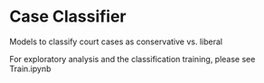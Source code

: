 # Case Classifier

Models to classify court cases as conservative vs. liberal 

For exploratory analysis and the classification training, please see Train.ipynb
